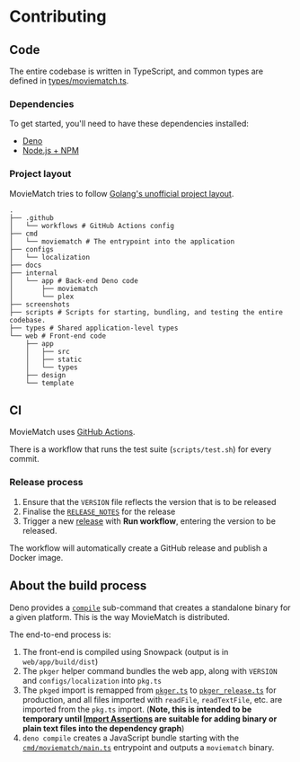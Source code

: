 # Contributing

## Code

The entire codebase is written in TypeScript, and common types are defined in [types/moviematch.ts](types/moviematch.ts).

### Dependencies

To get started, you'll need to have these dependencies installed:

- [Deno](https://deno.land)
- [Node.js + NPM](https://nodejs.org/en/)

### Project layout

MovieMatch tries to follow [Golang's unofficial project layout](https://github.com/golang-standards/project-layout).

```
.
├── .github
│   └── workflows # GitHub Actions config
├── cmd
│   └── moviematch # The entrypoint into the application
├── configs
│   └── localization
├── docs
├── internal
│   └── app # Back-end Deno code
│       ├── moviematch
│       └── plex
├── screenshots
├── scripts # Scripts for starting, bundling, and testing the entire codebase.
├── types # Shared application-level types
└── web # Front-end code
    ├── app
    │   ├── src
    │   ├── static
    │   └── types
    ├── design
    └── template
```

## CI

MovieMatch uses [GitHub Actions](https://github.com/features/actions).

There is a workflow that runs the test suite (`scripts/test.sh`) for every commit.

### Release process

1. Ensure that the `VERSION` file reflects the version that is to be released
2. Finalise the [`RELEASE_NOTES`](./RELEASE_NOTES.markdown) for the release
3. Trigger a new [release](https://github.com/LukeChannings/moviematch/actions/workflows/release.yaml) with **Run workflow**, entering the version to be released.

The workflow will automatically create a GitHub release and publish a Docker image.

## About the build process

Deno provides a [`compile`](https://deno.land/manual@v1.8.2/tools/compiler) sub-command that creates a standalone binary for a given platform. This is the way MovieMatch is distributed.

The end-to-end process is:

1. The front-end is compiled using Snowpack (output is in `web/app/build/dist`)
2. The `pkger` helper command bundles the web app, along with `VERSION` and `configs/localization` into `pkg.ts`
3. The `pkged` import is remapped from [`pkger.ts`](https://github.com/LukeChannings/moviematch/blob/main/internal/app/moviematch/util/pkger.ts) to [`pkger_release.ts`](https://github.com/LukeChannings/moviematch/blob/main/internal/app/moviematch/util/pkger_release.ts) for production, and all files imported with `readFile`, `readTextFile`, etc. are imported from the `pkg.ts` import. (**Note, this is intended to be temporary until [Import Assertions](https://github.com/denoland/deno/issues/7623) are suitable for adding binary or plain text files into the dependency graph**)
4. `deno compile` creates a JavaScript bundle starting with the [`cmd/moviematch/main.ts`](https://github.com/LukeChannings/moviematch/blob/main/cmd/moviematch/main.ts) entrypoint and outputs a `moviematch` binary.
